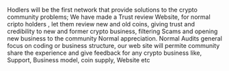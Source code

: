 Hodlers will be the first network that provide solutions to the crypto community problems;
We have made a Trust review Website, for normal cripto holders , let them review new and old coins, giving trust and credibility to new and former crypto business, filtering Scams and opening new business to the community Normal appreciation.
Normal Audits general focus on coding or business structure, our web site will permite community share the experience and give feedback for any crypto business like, Support, Business model, coin supply, Website etc
